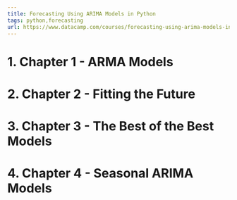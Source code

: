 ```yaml
---
title: Forecasting Using ARIMA Models in Python
tags: python,forecasting
url: https://www.datacamp.com/courses/forecasting-using-arima-models-in-python
---
```


# 1. Chapter 1 - ARMA Models


# 2. Chapter 2 - Fitting the Future


# 3. Chapter 3 - The Best of the Best Models


# 4. Chapter 4 - Seasonal ARIMA Models



